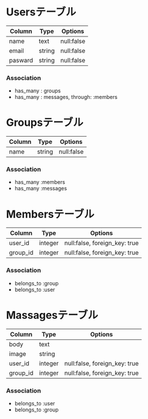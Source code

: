 # Usersテーブル

|Column|Type|Options|
|------|----|-------|
|name|text|null:false|
|email|string|null:false|
|pasward|string|null:false|

### Association
- has_many : groups
- has_many : messages, through: :members

# Groupsテーブル

|Column|Type|Options|
|------|----|-------|
|name|string|null:false|
### Association
- has_many :members
- has_many :messages

# Membersテーブル

|Column|Type|Options|
|------|----|-------|
|user_id|integer|null:false, foreign_key: true|
|group_id|integer|null:false, foreign_key: true|

### Association
- belongs_to :group
- belongs_to :user

# Massagesテーブル

|Column|Type|Options|
|------|----|-------|
|body|text||
|image|string||
|user_id|integer|null:false, foreign_key: true|
|group_id|integer|null:false, foreign_key: true|

### Association
- belongs_to :user
- belongs_to :group